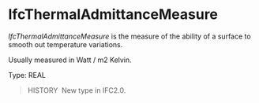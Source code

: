 # IfcThermalAdmittanceMeasure

_IfcThermalAdmittanceMeasure_ is the measure of the ability of a surface to smooth out temperature variations.

Usually measured in Watt / m2 Kelvin.

Type: REAL

> HISTORY&nbsp; New type in IFC2.0.
